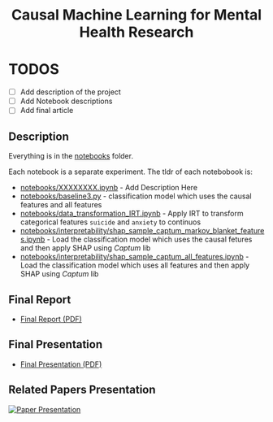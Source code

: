 <div align="center">

# Causal Machine Learning for Mental Health Research

<!-- <a href="https://pytorch.org/get-started/locally/"><img alt="PyTorch" src="https://img.shields.io/badge/PyTorch-ee4c2c?logo=pytorch&logoColor=white"></a>
<a href="https://pytorchlightning.ai/"><img alt="Lightning" src="https://img.shields.io/badge/-Lightning-792ee5?logo=pytorchlightning&logoColor=white"></a>
<a href="https://hydra.cc/"><img alt="Config: Hydra" src="https://img.shields.io/badge/Config-Hydra-89b8cd"></a>
<a href="https://github.com/ashleve/lightning-hydra-template"><img alt="Template" src="https://img.shields.io/badge/-Lightning--Hydra--Template-017F2F?style=flat&logo=github&labelColor=gray"></a><br>
[![Paper](http://img.shields.io/badge/paper-arxiv.1001.2234-B31B1B.svg)](https://www.nature.com/articles/nature14539)
[![Conference](http://img.shields.io/badge/AnyConference-year-4b44ce.svg)](https://papers.nips.cc/paper/2020) -->

</div>

# TODOS

- [ ] Add description of the project
- [ ] Add Notebook descriptions
- [ ] Add final article

## Description

Everything is in the [notebooks](notebooks) folder.

Each notebook is a separate experiment. The tldr of  each notebobook is:

- [notebooks/XXXXXXXX.ipynb](notebooks/XXXXXXXX.ipynb) - Add Description Here
- [notebooks/baseline3.py](notebooks/baseline3.py) - classification model which uses the causal features and all features
- [notebooks/data_transformation_IRT.ipynb](notebooks/data_transformation_IRT.ipynb) - Apply IRT to transform categorical features `suicide` and `anxiety` to continuos
- [notebooks/interpretability/shap_sample_captum_markov_blanket_features.ipynb](notebooks/interpretability/shap_sample_captum_markov_blanket_features.ipynb) - Load the classification model which uses the causal fetures and then apply SHAP using _Captum_ lib
- [notebooks/interpretability/shap_sample_captum_all_features.ipynb](notebooks/interpretability/shap_sample_captum_all_features.ipynb) - Load the classification model which uses all features and then apply SHAP using _Captum_ lib


## Final Report

- [Final Report (PDF)](final_report.pdf)

## Final Presentation

- [Final Presentation (PDF)](final_report_presentation.pdf)


## Related Papers Presentation

[![Paper Presentation](https://img.youtube.com/vi/tt1ReJAr6tM/0.jpg)](https://youtu.be/tt1ReJAr6tM)


<!-- ## How to run

Install dependencies

```bash
# clone project
git clone https://github.com/YourGithubName/your-repo-name
cd your-repo-name

# [OPTIONAL] create conda environment
conda create -n myenv python=3.9
conda activate myenv

# install pytorch according to instructions
# https://pytorch.org/get-started/

# install requirements
pip install -r requirements.txt
```

Train model with default configuration

```bash
# train on CPU
python src/train.py trainer=cpu

# train on GPU
python src/train.py trainer=gpu
```

Train model with chosen experiment configuration from [configs/experiment/](configs/experiment/)

```bash
python src/train.py experiment=experiment_name.yaml
```

You can override any parameter from command line like this

```bash
python src/train.py trainer.max_epochs=20 datamodule.batch_size=64
``` -->
